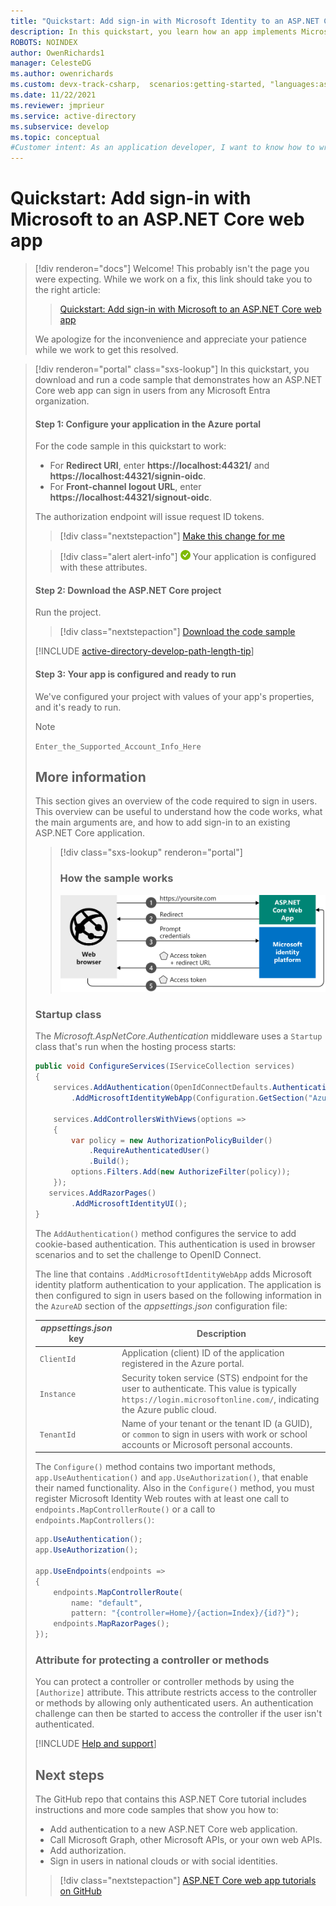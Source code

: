 ```yaml
---
title: "Quickstart: Add sign-in with Microsoft Identity to an ASP.NET Core web app"
description: In this quickstart, you learn how an app implements Microsoft sign-in on an ASP.NET Core web app by using OpenID Connect
ROBOTS: NOINDEX
author: OwenRichards1
manager: CelesteDG
ms.author: owenrichards
ms.custom: devx-track-csharp,  scenarios:getting-started, "languages:aspnet-core", mode-other
ms.date: 11/22/2021
ms.reviewer: jmprieur
ms.service: active-directory
ms.subservice: develop
ms.topic: conceptual
#Customer intent: As an application developer, I want to know how to write an ASP.NET Core web app that can sign in personal accounts, as well as work and school accounts, from any Microsoft Entra instance.
---
```


# Quickstart: Add sign-in with Microsoft to an ASP.NET Core web app


> [!div renderon="docs"]
> Welcome! This probably isn't the page you were expecting. While we work on a fix, this link should take you to the right article:
>
> > [Quickstart: Add sign-in with Microsoft to an ASP.NET Core web app](quickstart-web-app-aspnet-core-sign-in.md)
> 
> We apologize for the inconvenience and appreciate your patience while we work to get this resolved.

> [!div renderon="portal" class="sxs-lookup"]
> In this quickstart, you download and run a code sample that demonstrates how an ASP.NET Core web app can sign in users from any Microsoft Entra organization.  
> 
> #### Step 1: Configure your application in the Azure portal
> For the code sample in this quickstart to work:
> - For **Redirect URI**, enter **https://localhost:44321/** and **https://localhost:44321/signin-oidc**.
> - For **Front-channel logout URL**, enter **https://localhost:44321/signout-oidc**. 
> 
> The authorization endpoint will issue request ID tokens.
> > [!div class="nextstepaction"]
> > [Make this change for me]()
> 
> > [!div class="alert alert-info"]
> > ![Already configured](media/quickstart-v2-aspnet-webapp/green-check.png) Your application is configured with these attributes.
> 
> #### Step 2: Download the ASP.NET Core project
> 
> Run the project.
> 
> > [!div class="nextstepaction"]
> > [Download the code sample](https://github.com/Azure-Samples/active-directory-aspnetcore-webapp-openidconnect-v2/archive/aspnetcore3-1.zip)
> 
> [!INCLUDE [active-directory-develop-path-length-tip](./includes/error-handling-and-tips/path-length-tip.md)]
> 
> 
> #### Step 3: Your app is configured and ready to run
> We've configured your project with values of your app's properties, and it's ready to run.
> 
> > [!NOTE]
> > `Enter_the_Supported_Account_Info_Here`
> 
> ## More information
> 
> This section gives an overview of the code required to sign in users. This overview can be useful to understand how the code works, what the main arguments are, and how to add sign-in to an existing ASP.NET Core application.
> 
> > [!div class="sxs-lookup" renderon="portal"]
> > ### How the sample works
> >
> > ![Diagram of the interaction between the web browser, the web app, and the Microsoft identity platform in the sample app.](media/quickstart-v2-aspnet-core-webapp/aspnetcorewebapp-intro.svg)
> 
> ### Startup class
> 
> The *Microsoft.AspNetCore.Authentication* middleware uses a `Startup` class that's run when the hosting process starts:
> 
> ```csharp
> public void ConfigureServices(IServiceCollection services)
> {
>     services.AddAuthentication(OpenIdConnectDefaults.AuthenticationScheme)
>         .AddMicrosoftIdentityWebApp(Configuration.GetSection("AzureAd"));
> 
>     services.AddControllersWithViews(options =>
>     {
>         var policy = new AuthorizationPolicyBuilder()
>             .RequireAuthenticatedUser()
>             .Build();
>         options.Filters.Add(new AuthorizeFilter(policy));
>     });
>    services.AddRazorPages()
>         .AddMicrosoftIdentityUI();
> }
> ```
> 
> The `AddAuthentication()` method configures the service to add cookie-based authentication. This authentication is used in browser scenarios and to set the challenge to OpenID Connect.
> 
> The line that contains `.AddMicrosoftIdentityWebApp` adds Microsoft identity platform authentication to your application. The application is then configured to sign in users based on the following information in the `AzureAD` section of the *appsettings.json* configuration file:
> 
> | *appsettings.json* key | Description                                                                                                                                                          |
> |------------------------|----------------------------------------------------------------------------------------------------------------------------------------------------------------------|
> | `ClientId`             | Application (client) ID of the application registered in the Azure portal.                                                                                       |
> | `Instance`             | Security token service (STS) endpoint for the user to authenticate. This value is typically `https://login.microsoftonline.com/`, indicating the Azure public cloud. |
> | `TenantId`             | Name of your tenant or the tenant ID (a GUID), or `common` to sign in users with work or school accounts or Microsoft personal accounts.                             |
> 
> The `Configure()` method contains two important methods, `app.UseAuthentication()` and `app.UseAuthorization()`, that enable their named functionality. Also in the `Configure()` method, you must register Microsoft Identity Web routes with at least one call to `endpoints.MapControllerRoute()` or a call to `endpoints.MapControllers()`:
> 
> ```csharp
> app.UseAuthentication();
> app.UseAuthorization();
> 
> app.UseEndpoints(endpoints =>
> {
>     endpoints.MapControllerRoute(
>         name: "default",
>         pattern: "{controller=Home}/{action=Index}/{id?}");
>     endpoints.MapRazorPages();
> });
> ```
> 
> ### Attribute for protecting a controller or methods
> 
> You can protect a controller or controller methods by using the `[Authorize]` attribute. This attribute restricts access to the controller or methods by allowing only authenticated users. An authentication challenge can then be started to access the controller if the user isn't authenticated.
> 
> [!INCLUDE [Help and support](./includes/error-handling-and-tips/help-support-include.md)]
> 
> ## Next steps
> 
> The GitHub repo that contains this ASP.NET Core tutorial includes instructions and more code samples that show you how to:
> 
> - Add authentication to a new ASP.NET Core web application.
> - Call Microsoft Graph, other Microsoft APIs, or your own web APIs.
> - Add authorization.
> - Sign in users in national clouds or with social identities.
> 
> > [!div class="nextstepaction"]
> > [ASP.NET Core web app tutorials on GitHub](https://github.com/Azure-Samples/active-directory-aspnetcore-webapp-openidconnect-v2/)
